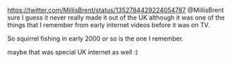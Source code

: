 https://twitter.com/MillisBrent/status/1352784429224054787 @MillisBrent sure I guess it never really made it out of the UK although it was one of the things that I remember from early internet videos before it was on TV.

So squirrel fishing in early 2000 or so is the one I remember.

maybe that was special UK internet as well :)